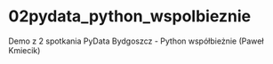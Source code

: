 # 02pydata_python_wspolbieznie
Demo z 2 spotkania PyData Bydgoszcz - Python współbieżnie (Paweł Kmiecik)
